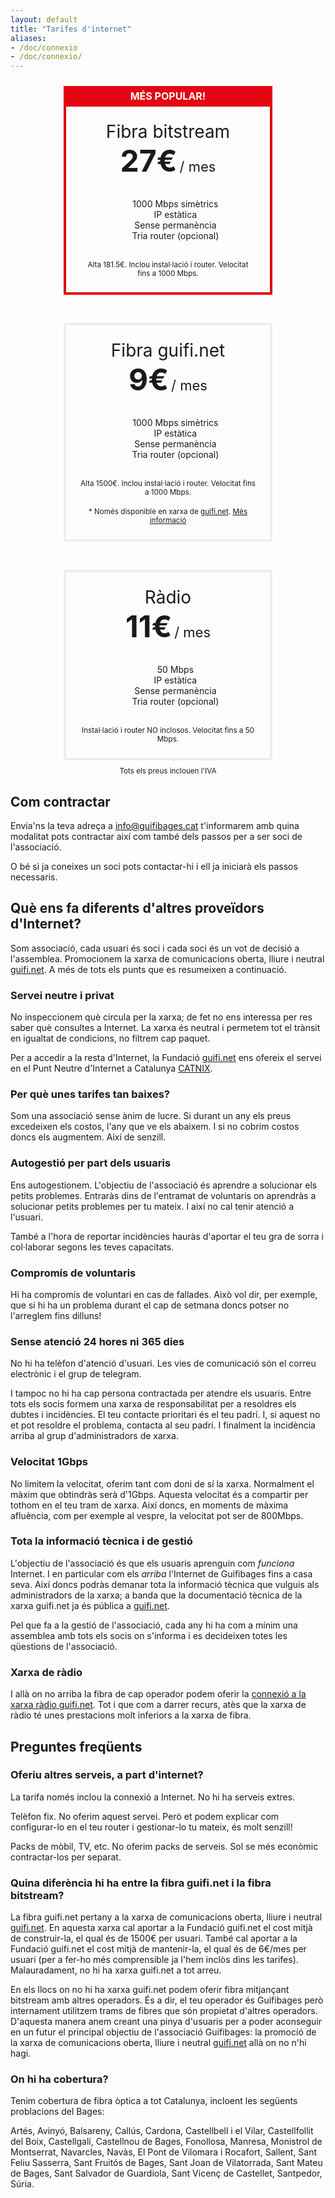 ```yaml
---
layout: default
title: "Tarifes d'internet"
aliases:
- /doc/connexio
- /doc/connexio/
---
```


<div style="text-align: center">
  <div style="display: flex; justify-content: space-around; flex-wrap: wrap;">
    <div style="border: 4px solid #e30612; margin: 10px;">
      <div style="background: #e30612; font-size: 16px; font-weight: bold; color: #fff; padding: 2px; height: 25px; text-transform: uppercase;">
        Més popular!
      </div>
      <div style="display: block; width: 280px; padding: 23px;">
        <span style="font-size: 28px;">Fibra bitstream</span><br>
        <span style="font-size: 48px; font-weight: bold;">27€</span> <span style="font-size: 22px">/ mes</span>
        <br>
        <br>
        <ul style="list-style: none;">
            <li>1000 Mbps simètrics</li>
            <li>IP estàtica</li>
            <li>Sense permanència</li>
            <li>Tria router (opcional)</li>
        </ul>
        <br><small>Alta 181.5€. Inclou instal·lació i router. Velocitat fins a 1000 Mbps.</small>
        <br>
      </div>
    </div>
    <div style="border: 4px solid #eee; margin: 10px; margin-top: 35px;">
      <div style="display: block; width: 280px; padding: 23px;">
        <span style="font-size: 28px;">Fibra guifi.net</span><br>
        <span style="font-size: 48px; font-weight: bold;">9€</span> <span style="font-size: 22px">/ mes</span>
        <br>
        <br>
        <ul style="list-style: none;">
            <li>1000 Mbps simètrics</li>
            <li>IP estàtica</li>
            <li>Sense permanència</li>
            <li>Tria router (opcional)</li>
        </ul>
        <br><small>Alta 1500€. Inclou instal·lació i router. Velocitat fins a 1000 Mbps.</small>
        <br>
        <br><small>* Només disponible en xarxa de <a href="https://fundacio.guifi.net/en_US/page/page-projectes-guifi">guifi.net</a>. <a href="#quina-diferència-hi-ha-entre-la-fibra-guifinet-i-la-fibra-bitstream"> Més informació</a></small>
        <br>
      </div>
    </div>
    <div style="border: 4px solid #eee; margin: 10px; margin-top: 35px;">
      <div style="display: block; width: 280px; padding: 23px;">
        <span style="font-size: 28px;">Ràdio</span><br>
        <span style="font-size: 48px; font-weight: bold;">11€</span> <span style="font-size: 22px">/ mes</span>
        <br>
        <br>
         <ul style="list-style: none;">
            <li>50 Mbps</li>
            <li>IP estàtica</li>
            <li>Sense permanència</li>
            <li>Tria router (opcional)</li>
        </ul>
        <br><small>Instal·lació i router NO inclosos. Velocitat fins a 50 Mbps.</small>
        <br>
      </div>
    </div>
  </div>
  <small>Tots els preus inclouen l'IVA</small>
</div>


## Com contractar

Envia'ns la teva adreça a [info@guifibages.cat](mailto:info@guifibages.cat) t'informarem amb quina modalitat pots contractar així com també dels passos per a ser soci de l'associació.

O bé si ja coneixes un soci pots contactar-hi i ell ja iniciarà els passos necessaris.

## Què ens fa diferents d'altres proveïdors d'Internet?

Som associació, cada usuari és soci i cada soci és un vot de decisió a l'assemblea. Promocionem la xarxa de comunicacions oberta, lliure i neutral  [guifi.net](http://guifi.net). A més de tots els punts que es resumeixen a continuació.

### Servei neutre i privat

No inspeccionem què circula per la xarxa; de fet no ens interessa per res saber què consultes a Internet. La xarxa és neutral i permetem tot el trànsit en igualtat de condicions, no filtrem cap paquet.

Per a accedir a la resta d'Internet, la Fundació [guifi.net](http://guifi.net) ens ofereix el servei en el Punt Neutre d'Internet a Catalunya [CATNIX](https://www.catnix.net/xarxes-connectades/).

### Per què unes tarifes tan baixes?

Som una associació sense ànim de lucre. Si durant un any els preus excedeixen els costos, l'any que ve els abaixem. I si no cobrim costos doncs els augmentem. Així de senzill.

### Autogestió per part dels usuaris

Ens autogestionem. L'objectiu de l'associació és aprendre a solucionar els petits problemes. Entraràs dins de l'entramat de voluntaris on aprendràs a solucionar petits problemes per tu mateix. I així no cal tenir atenció a l'usuari.

També a l'hora de reportar incidències hauràs d'aportar el teu gra de sorra i col·laborar segons les teves capacitats.

### Compromís de voluntaris

Hi ha compromís de voluntari en cas de fallades. Això vol dir, per exemple, que si hi ha un problema durant el cap de setmana doncs potser no l'arreglem fins dilluns!

### Sense atenció 24 hores ni 365 dies

No hi ha telèfon d'atenció d'usuari. Les vies de comunicació són el correu electrònic i el grup de telegram.

I tampoc no hi ha cap persona contractada per atendre els usuaris. Entre tots els socis formem una xarxa de responsabilitat per a resoldres els dubtes i incidències. El teu contacte prioritari és el teu padrí. I, si aquest no et pot resoldre el problema, contacta al seu padrí. I finalment la incidència arriba al grup d'administradors de xarxa.

### Velocitat 1Gbps

No limitem la velocitat, oferim tant com doni de sí la xarxa. Normalment el màxim que obtindràs serà d'1Gbps. Aquesta velocitat és a compartir per tothom en el teu tram de xarxa. Així doncs, en moments de màxima afluència, com per exemple al vespre, la velocitat pot ser de 800Mbps.

### Tota la informació tècnica i de gestió

L'objectiu de l'associació és que els usuaris aprenguin com *funciona* Internet. I en particular com els *arriba* l'Internet de Guifibages fins a casa seva. Així doncs podràs demanar tota la informació tècnica que vulguis als administradors de la xarxa; a banda que la documentació tècnica de la xarxa guifi.net ja és pública a [guifi.net](http://guifi.net).

Pel que fa a la gestió de l'associació, cada any hi ha com a mínim una assemblea amb tots els socis on s'informa i es decideixen totes les qüestions de l'associació.

### Xarxa de ràdio

I allà on no arriba la fibra de cap operador podem oferir la [connexió a la xarxa ràdio guifi.net](/tarifes/radio/). Tot i que com a darrer recurs, atès que la xarxa de ràdio té unes prestacions molt inferiors a la xarxa de fibra.


## Preguntes freqüents

### Oferiu altres serveis, a part d'internet?

La tarifa només inclou la connexió a Internet. No hi ha serveis extres.

Telèfon fix. No oferim aquest servei. Però et podem explicar com configurar-lo en el teu router i gestionar-lo tu mateix, és molt senzill!

Packs de mòbil, TV, etc. No oferim packs de serveis. Sol se més econòmic contractar-los per separat.


### Quina diferència hi ha entre la fibra guifi.net i la fibra bitstream?

La fibra guifi.net pertany a la xarxa de comunicacions oberta, lliure i neutral [guifi.net](http://guifi.net). En aquesta xarxa cal aportar a la Fundació guifi.net el cost mitjà de construir-la, el qual és de 1500€ per usuari. També cal aportar a la Fundació guifi.net el cost mitjà de mantenir-la, el qual és de 6€/mes per usuari (per a fer-ho més comprensible ja l'hem inclòs dins les tarifes). Malauradament, no hi ha xarxa guifi.net a tot arreu.

En els llocs on no hi ha xarxa guifi.net podem oferir fibra mitjançant bitstream amb altres operadors. És a dir, el teu operador és Guifibages però internament utilitzem trams de fibres que són propietat d'altres operadors. D'aquesta manera anem creant una pinya d'usuaris per a poder aconseguir en un futur el principal objectiu de l'associació Guifibages: la promoció de la xarxa de comunicacions oberta, lliure i neutral [guifi.net](http://guifi.net) allà on no n'hi hagi.


### On hi ha cobertura?

Tenim cobertura de fibra òptica a tot Catalunya, incloent les següents problacions del Bages:

Artés, Avinyó, Balsareny, Callús, Cardona, Castellbell i el Vilar, Castellfollit del Boix, Castellgalí, Castellnou de Bages, Fonollosa, Manresa, Monistrol de Montserrat, Navarcles, Navàs, El Pont de Vilomara i Rocafort, Sallent, Sant Feliu Sasserra, Sant Fruitós de Bages, Sant Joan de Vilatorrada, Sant Mateu de Bages, Sant Salvador de Guardiola, Sant Vicenç de Castellet, Santpedor, Súria.
